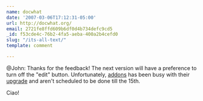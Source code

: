 ```yaml
---
name: docwhat
date: '2007-03-06T17:12:31-05:00'
url: http://docwhat.org/
email: 2721fe8ffd609b6df0d4b734defc9cd5
_id: f53cde4c-76b2-4fa5-aeba-400a2b4cefd0
slug: "/its-all-text/"
template: comment

---
```


@John:  Thanks for the feedback!  The next version will have a preference to turn off the "edit" button.  Unfortunately, <a href="http://addons.mozilla.org/" rel="nofollow">addons</a> has been busy with their <a href="http://blog.mozilla.com/webdev/2007/03/05/review-queue-completed/" rel="nofollow">upgrade</a> and aren't scheduled to be done till the 15th.

Ciao!
